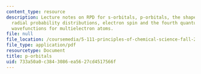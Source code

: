 ```yaml
---
content_type: resource
description: Lecture notes on RPD for s-orbitals, p-orbitals, the shape of p-orbitals,
  radial probability distributions, electron spin and the fourth quantum number, and
  wavefunctions for multielectron atoms.
file: null
file_location: /coursemedia/5-111-principles-of-chemical-science-fall-2008/733a50a0c3843086ea5627cd4517566f_lecnotes07.pdf
file_type: application/pdf
resourcetype: Document
title: p-orbitals
uid: 733a50a0-c384-3086-ea56-27cd4517566f
---
```


